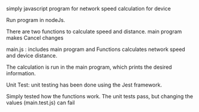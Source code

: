 
simply javascript program for network speed calculation for device

Run program in nodeJs. <node main.js>

There are two functions to calculate speed and distance.
main program makes       Cancel changes

  
  main.js : includes main program and Functions calculates network speed and device distance.

  The calculation is run in the main program, which prints the desired information.



Unit Test:
unit testing has been done using the Jest framework.

Simply tested how the functions work. The unit tests pass, but changing the values (main.test.js) can fail

